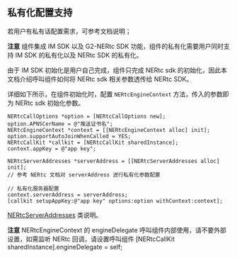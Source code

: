 ## 私有化配置支持

若用户有私有话配置需求，可参考文档说明；

**注意** 组件集成 IM SDK 以及 G2-NERtc SDK 功能，组件的私有化需要用户同时支持 IM SDK 的私有化以及 NERtc SDK 的私有化。

由于 IM SDK 初始化是用户自己完成，组件只完成 NERtc sdk 的初始化，因此本文档介绍呼叫组件如何将 NERtc sdk 相关参数透传给 NERtc SDK。

详细如下所示，在组件初始化时，配置 `NERtcEngineContext` 方法，传入的参数即为 NERtc sdk 初始化参数。

```objc
NERtcCallOptions *option = [NERtcCallOptions new];
option.APNSCerName = @"推送证书名";
NERtcEngineContext *context = [[NERtcEngineContext alloc] init];
option.supportAutoJoinWhenCalled = YES;
NERtcCallKit *callkit = [NERtcCallKit sharedInstance];
context.appKey = @"app key";

NERtcServerAddresses *serverAddress = [[NERtcServerAddresses alloc] init];
// 参考 NERtc 文档对 serverAddress 进行私有化参数配置

// 私有化服务器配置
context.serverAddress = serverAddress;
[callkit setupAppKey:@"app key" options:option withContext:context];
```

[NERtcServerAddresses](https://dev.yunxin.163.com/docs/interface/NERTC_SDK/Latest/iOS/html/interface_n_e_rtc_engine_context.html) 类说明。

**注意** NERtcEngineContext 的 engineDelegate 呼叫组件内部使用，请不要外部设置，如需监听 NERtc 回调，请设置呼叫组件 [NERtcCallKit sharedInstance].engineDelegate = self;
